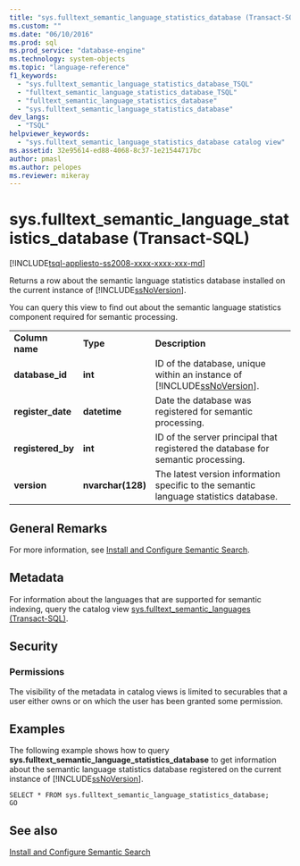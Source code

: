 ```yaml
---
title: "sys.fulltext_semantic_language_statistics_database (Transact-SQL) | Microsoft Docs"
ms.custom: ""
ms.date: "06/10/2016"
ms.prod: sql
ms.prod_service: "database-engine"
ms.technology: system-objects
ms.topic: "language-reference"
f1_keywords: 
  - "sys.fulltext_semantic_language_statistics_database_TSQL"
  - "fulltext_semantic_language_statistics_database_TSQL"
  - "fulltext_semantic_language_statistics_database"
  - "sys.fulltext_semantic_language_statistics_database"
dev_langs: 
  - "TSQL"
helpviewer_keywords: 
  - "sys.fulltext_semantic_language_statistics_database catalog view"
ms.assetid: 32e95614-ed88-4068-8c37-1e21544717bc
author: pmasl
ms.author: pelopes
ms.reviewer: mikeray
---
```

# sys.fulltext_semantic_language_statistics_database (Transact-SQL)
[!INCLUDE[tsql-appliesto-ss2008-xxxx-xxxx-xxx-md](../../includes/tsql-appliesto-ss2008-xxxx-xxxx-xxx-md.md)]

  Returns a row about the semantic language statistics database installed on the current instance of [!INCLUDE[ssNoVersion](../../includes/ssnoversion-md.md)].  
  
 You can query this view to find out about the semantic language statistics component required for semantic processing.  
   
  
||||  
|-|-|-|  
|**Column name**|**Type**|**Description**|  
|**database_id**|**int**|ID of the database, unique within an instance of [!INCLUDE[ssNoVersion](../../includes/ssnoversion-md.md)].|  
|**register_date**|**datetime**|Date the database was registered for semantic processing.|  
|**registered_by**|**int**|ID of the server principal that registered the database for semantic processing.|  
|**version**|**nvarchar(128)**|The latest version information specific to the semantic language statistics database.|  
  
## General Remarks  
 For more information, see [Install and Configure Semantic Search](../../relational-databases/search/install-and-configure-semantic-search.md).  
  
## Metadata  
 For information about the languages that are supported for semantic indexing, query the catalog view [sys.fulltext_semantic_languages &#40;Transact-SQL&#41;](../../relational-databases/system-catalog-views/sys-fulltext-semantic-languages-transact-sql.md).  
  
## Security  
  
### Permissions  
 The visibility of the metadata in catalog views is limited to securables that a user either owns or on which the user has been granted some permission.  
  
## Examples  
 The following example shows how to query **sys.fulltext_semantic_language_statistics_database** to get information about the semantic language statistics database registered on the current instance of [!INCLUDE[ssNoVersion](../../includes/ssnoversion-md.md)].  
  
```  
SELECT * FROM sys.fulltext_semantic_language_statistics_database;  
GO  
```  
  
## See also  
 [Install and Configure Semantic Search](../../relational-databases/search/install-and-configure-semantic-search.md)  
  
  
